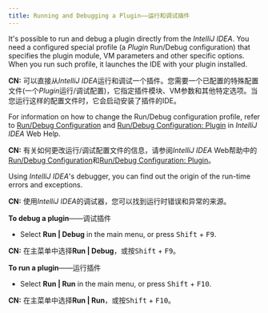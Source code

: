 ```yaml
---
title: Running and Debugging a Plugin——运行和调试插件
---
```


It's possible to run and debug a plugin directly from the *IntelliJ IDEA*. You need a configured special profile (a *Plugin* Run/Debug configuration) that specifies the plugin module, VM parameters and other specific options. When you run such profile, it launches the IDE with your plugin installed.

**CN:**  可以直接从*IntelliJ IDEA*运行和调试一个插件。您需要一个已配置的特殊配置文件(一个*Plugin*运行/调试配置)，它指定插件模块、VM参数和其他特定选项。当您运行这样的配置文件时，它会启动安装了插件的IDE。

For information on how to change the Run/Debug configuration profile, refer to [Run/Debug Configuration](https://www.jetbrains.com/help/idea/run-debug-configuration.html) and [Run/Debug Configuration: Plugin](https://www.jetbrains.com/idea/help/run-debug-configuration-plugin.html) in *IntelliJ IDEA* Web Help.

**CN:**  有关如何更改运行/调试配置文件的信息，请参阅*IntelliJ IDEA* Web帮助中的[Run/Debug Configuration](https://www.jetbrains.com/help/idea/run-debug-configuration.html)和[Run/Debug Configuration: Plugin](https://www.jetbrains.com/idea/help/run-debug-configuration-plugin.html)。

Using *IntelliJ IDEA*'s debugger, you can find out the origin of the run-time errors and exceptions.

**CN:**  使用*IntelliJ IDEA*的调试器，您可以找到运行时错误和异常的来源。

**To debug a plugin**——调试插件

*  Select **Run \| Debug** in the main menu, or press <kbd>Shift</kbd> + <kbd>F9</kbd>.

**CN:**  在主菜单中选择**Run \| Debug**，或按<kbd>Shift</kbd> + <kbd>F9</kbd>。

**To run a plugin**——运行插件

*  Select **Run \| Run** in the main menu, or press <kbd>Shift</kbd> + <kbd>F10</kbd>.

**CN:**  在主菜单中选择**Run \| Run**，或按<kbd>Shift</kbd> + <kbd>F10</kbd>。
